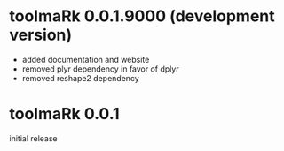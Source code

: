 # toolmaRk 0.0.1.9000 (development version)

- added documentation and website
- removed plyr dependency in favor of dplyr
- removed reshape2 dependency

# toolmaRk 0.0.1

initial release

